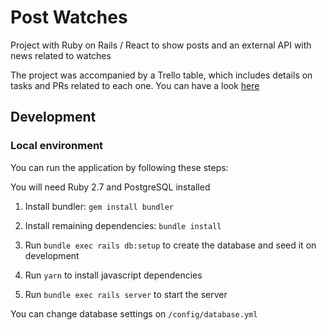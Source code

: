 # Post Watches

Project with Ruby on Rails / React to show posts and an external API with news related to watches

The project was accompanied by a Trello table, which includes details on tasks and PRs related to each one. You can have a look [here](https://trello.com/b/uZ5NzqaO/postwatches)

## Development

### Local environment

You can run the application by following these steps:

You will need Ruby 2.7 and PostgreSQL installed

1. Install bundler: `gem install bundler`

2. Install remaining dependencies: `bundle install`

3. Run `bundle exec rails db:setup` to create the database and seed it on development

4. Run `yarn` to install javascript dependencies

5. Run `bundle exec rails server` to start the server

You can change database settings on `/config/database.yml`
